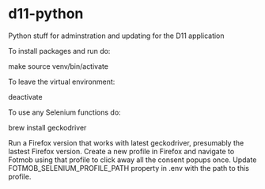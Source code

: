 # d11-python
Python stuff for adminstration and updating for the D11 application

To install packages and run do:

make
source venv/bin/activate

To leave the virtual environment:

deactivate

To use any Selenium functions do:

brew install geckodriver

Run a Firefox version that works with latest geckodriver, presumably the lastest Firefox version.
Create a new profile in Firefox and navigate to Fotmob using that profile to click away all the consent popups once.
Update FOTMOB_SELENIUM_PROFILE_PATH property in .env with the path to this profile.